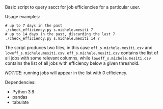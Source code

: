 
Basic script to query sacct for job efficiencies for a particular user.

Usage examples:
```
# up to 7 days in the past
./check_efficiency.py s.michele.mesiti 7 
# up to 14 days in the past, discarding the last 7
./check_efficiency.py s.michele.mesiti 14 7
```
The script produces two files, 
in this case `eff_s.michele.mesiti.csv`
and `loweff_s.michele.mesiti.csv`. 
`eff_s.michele.mesiti.csv` contains the list of all jobs 
with some relevant columns,
while `loweff_s.michele.mesiti.csv` contains the list of all jobs 
with efficiency below a given threshold.

*NOTICE*: running jobs will appear in the list 
with 0 efficiency.

Dependencies:
- Python 3.8
- pandas
- tabulate

